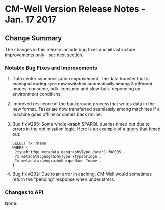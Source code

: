 # CM-Well Version Release Notes - Jan. 17 2017 #

## Change Summary ##
The changes in this release include bug fixes and infrastructure improvements only - see next section.

### Notable Bug Fixes and Improvements ###

1. Data center synchronization improvement. The data transfer that is managed during sync now switches automatically among 3 different modes: consume, bulk-consume and slow-bulk, depending on environment conditions. 
1. Improved resilience of the background process that writes data in the new format. Tasks are now transferred seamlessly among machines if a machine goes offline or comes back online.
1. Bug fix #285: Some whole-graph SPARQL queries timed out due to errors in the optimization logic. Here is an example of a query that timed out:

    ```
    SELECT ?x ?name
    WHERE {
     ?typebridge metadata:geographyType data:1-308005 .
     ?x metadata:geographyType ?typebridge .
     ?x metadata:geographyUniqueName ?name .
    }
    ```

1. Bug fix #292: Due to an error in caching, CM-Well would sometimes return the "pending" response when under stress.

### Changes to API	 ###

None.



